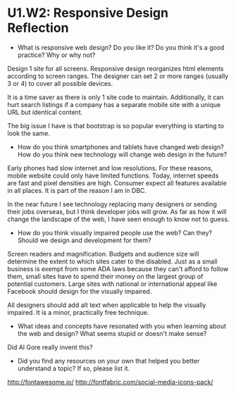 # U1.W2: Responsive Design Reflection

* What is responsive web design? Do you like it?  Do you think it's a good practice? Why or why not?

Design 1 site for all screens.  Responsive design reorganizes html elements according to screen ranges.  The designer can set 2 or more ranges (usually 3 or 4) to cover all possible devices.

It is a time saver as there is only 1 site code to maintain.  Additionally, it can hurt search listings if a company has a separate mobile site with a unique URL but identical content.

The big issue I have is that bootstrap is so popular everything is starting to look the same.

* How do you think smartphones and tablets have changed web design? How do you think new technology will change web design in the future?

Early phones had slow internet and low resolutions.  For these reasons, mobile website could only have limited functions.  Today, internet speeds are fast and pixel densities are high.  Consumer expect all features available in all places.  It is part of the reason I am in DBC.

In the near future I see technology replacing many designers or sending their jobs overseas, but I think developer jobs will grow.  As far as how it will change the landscape of the web, I have seen enough to know not to guess.


* How do you think visually impaired people use the web? Can they? Should we design and development for them?

Screen readers and magnification.  Budgets and audience size will determine the extent to which sites cater to the disabled.  Just as a small business is exempt from some ADA laws because they can't afford to follow them, small sites have to spend their money on the largest group of potential customers.  Large sites with national or international appeal like Facebook should design for the visually impaired.

All designers should add alt text when applicable to help the visually impaired.  It is a minor, practically free technique.


* What ideas and concepts have resonated with you when learning about the web and design? What seems stupid or doesn't make sense?

Did Al Gore really invent this?


* Did you find any resources on your own that helped you better understand a topic? If so, please list it.

http://fontawesome.io/
http://fontfabric.com/social-media-icons-pack/